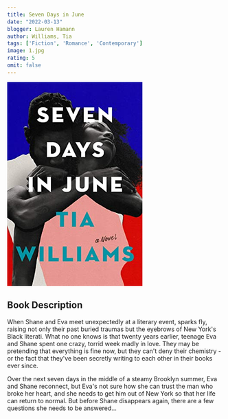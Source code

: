 ```yaml
---
title: Seven Days in June
date: "2022-03-13"
blogger: Lauren Hamann
author: Williams, Tia
tags: ['Fiction', 'Romance', 'Contemporary']
image: 1.jpg
rating: 5
omit: false
---
```


![Book Cover](1.jpg)

## Book Description

When Shane and Eva meet unexpectedly at a literary event, sparks fly, raising not only their past buried traumas but the eyebrows of New York's Black literati. What no one knows is that twenty years earlier, teenage Eva and Shane spent one crazy, torrid week madly in love. They may be pretending that everything is fine now, but they can't deny their chemistry - or the fact that they've been secretly writing to each other in their books ever since.

Over the next seven days in the middle of a steamy Brooklyn summer, Eva and Shane reconnect, but Eva's not sure how she can trust the man who broke her heart, and she needs to get him out of New York so that her life can return to normal. But before Shane disappears again, there are a few questions she needs to be answered...